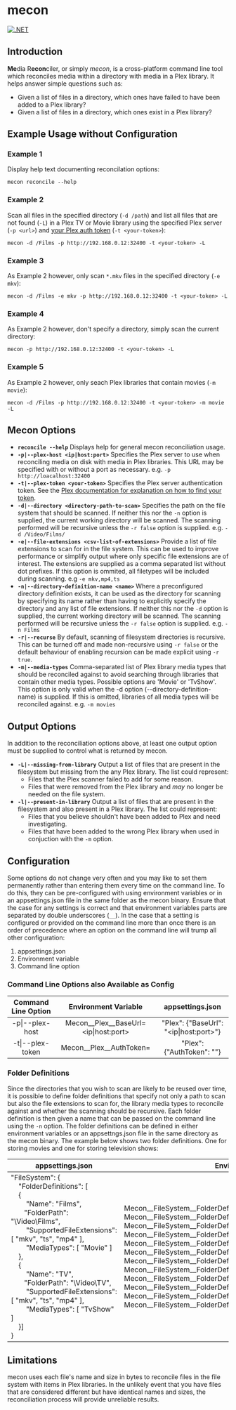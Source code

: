 # mecon
[![.NET](https://github.com/elzik/mecon/actions/workflows/continous-integration.yml/badge.svg)](https://github.com/elzik/mecon/actions/workflows/continous-integration.yml)

## Introduction
**Me**dia R**econ**ciler, or simply _mecon_, is a cross-platform command line tool which reconciles media within a directory with media in a Plex library. It helps answer simple questions such as:
- Given a list of files in a directory, which ones have failed to have been added to a Plex library?
- Given a list of files in a directory, which ones exist in a Plex library?

## Example Usage without Configuration

### Example 1
Display help text documenting reconcilation options:
```
mecon reconcile --help
```
### Example 2
Scan all files in the specified directory (`-d /path`) and list all files that are not found (`-L`) in a Plex TV or Movie library using the specified Plex server (`-p <url>`) and [your Plex auth token](https://support.plex.tv/articles/204059436-finding-an-authentication-token-x-plex-token/) (`-t <your-token>`):
```
mecon -d /Films -p http://192.168.0.12:32400 -t <your-token> -L
```
### Example 3
As Example 2 however, only scan `*.mkv` files in the specified directory (`-e mkv`):
```
mecon -d /Films -e mkv -p http://192.168.0.12:32400 -t <your-token> -L
```
### Example 4
As Example 2 however, don't specify a directory, simply scan the current directory:
```
mecon -p http://192.168.0.12:32400 -t <your-token> -L
```
### Example 5
As Example 2 however, only seach Plex libraries that contain movies (`-m movie`):
```
mecon -d /Films -p http://192.168.0.12:32400 -t <your-token> -m movie -L
```

## Mecon Options
- **`reconcile --help`**
  Displays help for general mecon reconciliation usage.
- **`-p|--plex-host <ip|host:port>`**
  Specifies the Plex server to use when reconciling media on disk with media in Plex libraries. This URL may be specified with or without a port as necessary.  e.g. `-p http://loacalhost:32400`
- **`-t|--plex-token <your-token>`**
  Specifies the Plex server authentication token. See the [Plex documentation for explanation on how to find your token](https://support.plex.tv/articles/204059436-finding-an-authentication-token-x-plex-token/).
- **`-d|--directory <directory-path-to-scan>`**
  Specifies the path on the file system that should be scanned. If neither this nor the `-n` option is supplied, the current working directory will be scanned. The scanning performed will be recursive unless the `-r false` option is supplied. e.g. `-d /Video/Films/`
- **`-e|--file-extensions <csv-list-of-extensions>`**
  Provide a list of file extensions to scan for in the file system. This can be used to improve performance or simplify output where only specific file extensions are of interest. The extensions are supplied as a comma separated list without dot prefixes. If this option is ommited, all filetypes will be included during scanning. e.g `-e mkv,mp4,ts`
- **`-n|--directory-definition-name <name>`**
  Where a preconfigured directory definition exists, it can be used as the directory for scanning by specifying its name rather than having to explicitly specify the directory and any list of file extensions. If neither this nor the `-d` option is supplied, the current working directory will be scanned. The scanning performed will be recursive unless the `-r false` option is supplied. e.g. `-n Films`
- **`-r|--recurse`**
  By default, scanning of filesystem directories is recursive. This can be turned off and made non-recursive using `-r false` or the default behaviour of enabling recursion can be made explicit using `-r true`. 
- **`-m|--media-types`**
 Comma-separated list of Plex library media types that should be reconciled against to avoid searching through libraries that contain other media types. Possible options are 'Movie' or 'TvShow'. This option is only valid when the -d option (--directory-definition-name) is supplied. If this is omitted, libraries of all media types will be reconciled against. e.g. `-m movies`

## Output Options
In addition to the reconciliation options above, at least one output option must be supplied to control what is returned by mecon.
- **`-L|--missing-from-library`**
  Output a list of files that are present in the filesystem but missing from the any Plex library. The list could represent:
    - Files that the Plex scanner failed to add for some reason.
    - Files that were removed from the Plex library and _may_ no longer be needed on the file system.
- **`-l|--present-in-library`**
  Output a list of files that are present in the filesystem and also present in a Plex library. The list could represent:
    - Files that you believe shouldn't have been added to Plex and need investigating.
    - Files that have been added to the wrong Plex library when used in conjuction with the `-m` option.

## Configuration
Some options do not change very often and you may like to set them permanently rather than entering them every time on the command line. To do this, they can be pre-configured with using environment variables or in an appsettings.json file in the same folder as the mecon binary. Ensure that the case for any settings is correct and that environment variables parts are separated by double underscores (`__`). In the case that a setting is configured or provided on the command line more than once there is an order of precedence where an option on the command line will trump all other configuration:
1. appsettings.json
2. Environment variable
3. Command line option
### Command Line Options also Available as Config

|Command Line Option|        Environment Variable         |           appsettings.json             |
|:-----------------:|:-----------------------------------:|:--------------------------------------:|
|  -p\|--plex-host  | Mecon__Plex__BaseUrl=<ip\|host:port> | "Plex": {"BaseUrl": "<ip\|host:port>"} |
|  -t\|--plex-token |  Mecon__Plex__AuthToken=<your-token>  | "Plex": {"AuthToken": "<your-token>"}  |
### Folder Definitions
Since the directories that you wish to scan are likely to be reused over time, it is possible to define folder definitions that specify not only a path to scan but also the file extensions to scan for, the library media types to reconcile against and whether the scanning should be recursive. Each folder definition is then given a name that can be passed on the command line using the `-n` option. The folder definitions can be defined in either environment variables or an appsettngs.json file in the same directory as the mecon binary. The example below shows two folder definitions. One for storing movies and one for storing television shows:

|         appsettings.json            |       Environment Variables            |
|-------------------------------------|----------------------------------------|
| "FileSystem": {<br>    "FolderDefinitions": [<br>    {<br>        "Name": "Films",<br>            "FolderPath": "\\Video\\Films",<br>        "SupportedFileExtensions": [ "mkv", "ts", "mp4" ],<br>        "MediaTypes": [ "Movie" ]<br>    },<br>    {<br>        "Name": "TV",<br>            "FolderPath": "\\Video\\TV",<br>        "SupportedFileExtensions": [ "mkv", "ts", "mp4" ],<br>        "MediaTypes": [ "TvShow" ]<br>    }]<br>} | Mecon__FileSystem__FolderDefinitions__1__Name=Films<br>Mecon__FileSystem__FolderDefinitions__1__FolderPath=\Video\Films<br>Mecon__FileSystem__FolderDefinitions__1__SupportedFileExtensions__1=mkv<br>Mecon__FileSystem__FolderDefinitions__1__SupportedFileExtensions__2=ts<br>Mecon__FileSystem__FolderDefinitions__1__SupportedFileExtensions__3=mp4<br>Mecon__FileSystem__FolderDefinitions__1__MediaTypes__1=Movie<br>Mecon__FileSystem__FolderDefinitions__2__Name=TV<br>Mecon__FileSystem__FolderDefinitions__2__FolderPath=\Video\TV<br>Mecon__FileSystem__FolderDefinitions__2__SupportedFileExtensions__1=mkv<br>Mecon__FileSystem__FolderDefinitions__2__SupportedFileExtensions__2=ts<br>Mecon__FileSystem__FolderDefinitions__2__SupportedFileExtensions__3=mp4<br>Mecon__FileSystem__FolderDefinitions__2__MediaTypes__1=TvShow<br>|

## Limitations
mecon uses each file's name and size in bytes to reconcile files in the file system with items in Plex libraries. In the unlikely event that you have files that are considered different but have identical names and sizes, the reconciliation process will provide unreliable results.
